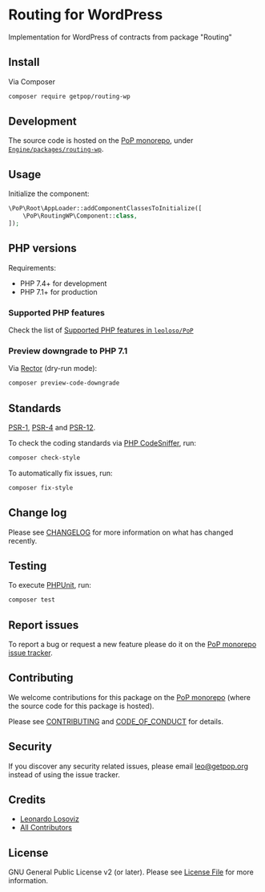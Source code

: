 # Routing for WordPress

<!--
[![Build Status][ico-travis]][link-travis]
[![Quality Score][ico-code-quality]][link-code-quality]
[![Software License][ico-license]](LICENSE.md)
[![Latest Version on Packagist][ico-version]][link-packagist]
[![Coverage Status][ico-scrutinizer]][link-scrutinizer]
[![Total Downloads][ico-downloads]][link-downloads]
-->

Implementation for WordPress of contracts from package "Routing"

## Install

Via Composer

``` bash
composer require getpop/routing-wp
```

## Development

The source code is hosted on the [PoP monorepo](https://github.com/leoloso/PoP), under [`Engine/packages/routing-wp`](https://github.com/leoloso/PoP/tree/master/layers/Engine/packages/routing-wp).

## Usage

Initialize the component:

``` php
\PoP\Root\AppLoader::addComponentClassesToInitialize([
    \PoP\RoutingWP\Component::class,
]);
```

## PHP versions

Requirements:

- PHP 7.4+ for development
- PHP 7.1+ for production

### Supported PHP features

Check the list of [Supported PHP features in `leoloso/PoP`](https://github.com/leoloso/PoP/#supported-php-features)

### Preview downgrade to PHP 7.1

Via [Rector](https://github.com/rectorphp/rector) (dry-run mode):

```bash
composer preview-code-downgrade
```

## Standards

[PSR-1](https://www.php-fig.org/psr/psr-1), [PSR-4](https://www.php-fig.org/psr/psr-4) and [PSR-12](https://www.php-fig.org/psr/psr-12).

To check the coding standards via [PHP CodeSniffer](https://github.com/squizlabs/PHP_CodeSniffer), run:

``` bash
composer check-style
```

To automatically fix issues, run:

``` bash
composer fix-style
```

## Change log

Please see [CHANGELOG](CHANGELOG.md) for more information on what has changed recently.

## Testing

To execute [PHPUnit](https://phpunit.de/), run:

``` bash
composer test
```

## Report issues

To report a bug or request a new feature please do it on the [PoP monorepo issue tracker](https://github.com/leoloso/PoP/issues).

## Contributing

We welcome contributions for this package on the [PoP monorepo](https://github.com/leoloso/PoP) (where the source code for this package is hosted).

Please see [CONTRIBUTING](CONTRIBUTING.md) and [CODE_OF_CONDUCT](CODE_OF_CONDUCT.md) for details.

## Security

If you discover any security related issues, please email leo@getpop.org instead of using the issue tracker.

## Credits

- [Leonardo Losoviz][link-author]
- [All Contributors][link-contributors]

## License

GNU General Public License v2 (or later). Please see [License File](LICENSE.md) for more information.

[ico-version]: https://img.shields.io/packagist/v/getpop/routing-wp.svg?style=flat-square
[ico-license]: https://img.shields.io/badge/license-GPLv2-brightgreen.svg?style=flat-square
[ico-travis]: https://img.shields.io/travis/getpop/routing-wp/master.svg?style=flat-square
[ico-scrutinizer]: https://img.shields.io/scrutinizer/coverage/g/getpop/routing-wp.svg?style=flat-square
[ico-code-quality]: https://img.shields.io/scrutinizer/g/getpop/routing-wp.svg?style=flat-square
[ico-downloads]: https://img.shields.io/packagist/dt/getpop/routing-wp.svg?style=flat-square

[link-packagist]: https://packagist.org/packages/getpop/routing-wp
[link-travis]: https://travis-ci.org/getpop/routing-wp
[link-scrutinizer]: https://scrutinizer-ci.com/g/getpop/routing-wp/code-structure
[link-code-quality]: https://scrutinizer-ci.com/g/getpop/routing-wp
[link-downloads]: https://packagist.org/packages/getpop/routing-wp
[link-author]: https://github.com/leoloso
[link-contributors]: ../../../../../../contributors
